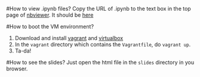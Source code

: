 #How to view .ipynb files?
Copy the URL of .ipynb to the text box in the top page of [nbviewer](http://nbviewer.ipython.org/).
It should be [here](http://nbviewer.ipython.org/github/lucidfrontier45/data_analysis_with_python/blob/master/data_analysis_with_ipython_notebook.ipynb)

#How to boot the VM environment?
1. Download and install [vagrant](http://www.vagrantup.com/) and 
[virtualbox](https://www.virtualbox.org/)
2. In the `vagrant` directory which contains the `Vagrantfile`, do `vagrant up`.
3. Ta-da!

#How to see the slides?
Just open the html file in the `slides` directory in you browser.

